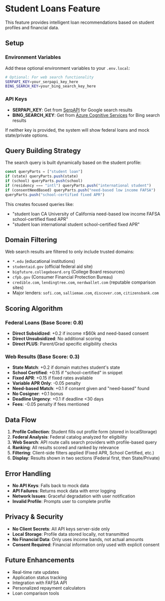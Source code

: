 # Student Loans Feature

This feature provides intelligent loan recommendations based on student profiles and financial data.

## Setup

### Environment Variables

Add these optional environment variables to your `.env.local`:

```bash
# Optional: For web search functionality
SERPAPI_KEY=your_serpapi_key_here
BING_SEARCH_KEY=your_bing_search_key_here
```

### API Keys

- **SERPAPI_KEY**: Get from [SerpAPI](https://serpapi.com/) for Google search results
- **BING_SEARCH_KEY**: Get from [Azure Cognitive Services](https://azure.microsoft.com/en-us/services/cognitive-services/bing-web-search-api/) for Bing search results

If neither key is provided, the system will show federal loans and mock state/private options.

## Query Building Strategy

The search query is built dynamically based on the student profile:

```typescript
const queryParts = ["student loan"]
if (state) queryParts.push(state)
if (school) queryParts.push(school)
if (residency === "intl") queryParts.push("international student")
if (consentNeedBased) queryParts.push("need-based low income FAFSA")
queryParts.push("school-certified fixed APR")
```

This creates focused queries like:
- "student loan CA University of California need-based low income FAFSA school-certified fixed APR"
- "student loan international student school-certified fixed APR"

## Domain Filtering

Web search results are filtered to only include trusted domains:
- `*.edu` (educational institutions)
- `studentaid.gov` (official federal aid site)
- `bigfuture.collegeboard.org` (College Board resources)
- `cfpb.gov` (Consumer Financial Protection Bureau)
- `credible.com`, `lendingtree.com`, `nerdwallet.com` (reputable comparison sites)
- Major lenders: `sofi.com`, `salliemae.com`, `discover.com`, `citizensbank.com`

## Scoring Algorithm

### Federal Loans (Base Score: 0.8)
- **Direct Subsidized**: +0.2 if income ≤$60k and need-based consent
- **Direct Unsubsidized**: No additional scoring
- **Direct PLUS**: Parent/Grad specific eligibility checks

### Web Results (Base Score: 0.3)
- **State Match**: +0.2 if domain matches student's state
- **School Certified**: +0.15 if "school-certified" in snippet
- **Fixed APR**: +0.15 if fixed rates available
- **Variable APR Only**: -0.05 penalty
- **Need-based Match**: +0.1 if consent given and "need-based" found
- **No Cosigner**: +0.1 bonus
- **Deadline Urgency**: +0.1 if deadline <30 days
- **Fees**: -0.05 penalty if fees mentioned

## Data Flow

1. **Profile Collection**: Student fills out profile form (stored in localStorage)
2. **Federal Analysis**: Federal catalog analyzed for eligibility
3. **Web Search**: API route calls search providers with profile-based query
4. **Ranking**: All results scored and ranked by relevance
5. **Filtering**: Client-side filters applied (Fixed APR, School Certified, etc.)
6. **Display**: Results shown in two sections (Federal first, then State/Private)

## Error Handling

- **No API Keys**: Falls back to mock data
- **API Failures**: Returns mock data with error logging
- **Network Issues**: Graceful degradation with user notification
- **Invalid Profile**: Prompts user to complete profile

## Privacy & Security

- **No Client Secrets**: All API keys server-side only
- **Local Storage**: Profile data stored locally, not transmitted
- **No Financial Data**: Only uses income bands, not actual amounts
- **Consent Required**: Financial information only used with explicit consent

## Future Enhancements

- Real-time rate updates
- Application status tracking
- Integration with FAFSA API
- Personalized repayment calculators
- Loan comparison tools
